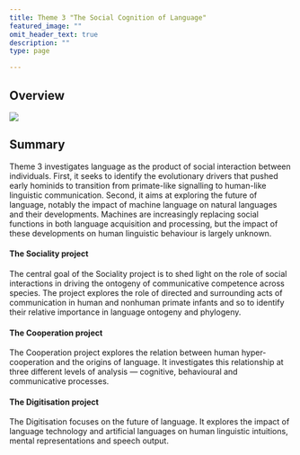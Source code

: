 ```yaml
---
title: Theme 3 "The Social Cognition of Language"
featured_image: ""
omit_header_text: true
description: ""
type: page

---
```

## Overview

![](/images/t3.jpg)


## Summary
Theme 3 investigates language as the product of social interaction between individuals. First, it seeks to identify the evolutionary drivers that pushed early hominids to transition from primate-like signalling to human-like linguistic communication. Second, it aims at exploring the future of language, notably the impact of machine language on natural languages and their developments. Machines are increasingly replacing social functions in both language acquisition and processing, but the impact of these developments on human linguistic behaviour is largely unknown. 

#### The Sociality project
The central goal of the Sociality project is to shed light on the role of social interactions in driving the ontogeny of communicative competence across species. The project explores the role of directed and surrounding acts of communication in human and nonhuman primate infants and so to identify their relative importance in language ontogeny and phylogeny.

#### The Cooperation project
The Cooperation project explores the relation between human hyper-cooperation and the origins of language. It investigates this relationship at three different levels of analysis — cognitive, behavioural and communicative processes.

#### The Digitisation project
The Digitisation focuses on the future of language. It explores the impact of language technology and artificial languages on human linguistic intuitions, mental  representations and speech output. 